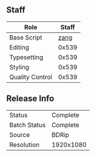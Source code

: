 ## Staff

| Role              | Staff                               |
|-------------------|-------------------------------------|
| Base Script       | [zang](../zang)                     |
| Editing           | 0x539                               |
| Typesetting       | 0x539                               |
| Styling           | 0x539                               |
| Quality Control   | 0x539                               |

## Release Info

|              |           |
|--------------|-----------|
| Status       | Complete  |
| Batch Status | Complete  |
| Source       | BDRip     |
| Resolution   | 1920x1080 |